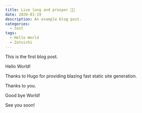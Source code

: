```yaml
---
title: Live long and prosper 🖖🏻
date: 2020-01-19
description: An example blog post.
categories:
  - test
tags:
  - Hello World
  - Zatoichi
---
```


This is the first blog post.

Hello World!

Thanks to Hugo for providing blazing fast static site generation.

Thanks to you.

Good bye World!

See you soon!
